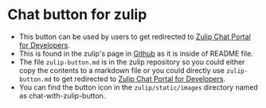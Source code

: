 # **Chat button for zulip**
* This button can be used by users to get redirected to [Zulip Chat Portal for Developers](https://chat.zulip.org).
* This is found in the zulip's page in [Github](https://github.com/zulip/zulip) as it is inside of README file.
* The file `zulip-button.md` is in the zulip repository so you could either copy the contents to a markdown file or you could directly use `zulip-button.md` to get redirected to [Zulip Chat Portal for Developers](https://chat.zulip.org).
* You can find the button icon in the `zulip/static/images` directory named as chat-with-zulip-button.